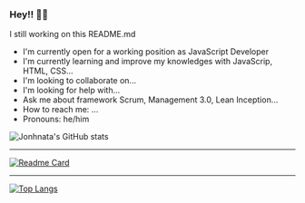 ### Hey!! 👋🏼
I still working on this README.md

- I'm currently open for a working position as JavaScript Developer
- I'm currently learning and improve my knowledges with JavaScrip, HTML, CSS...
- I'm looking to collaborate on...
- I'm looking for help with...
- Ask me about framework Scrum, Management 3.0, Lean Inception...
- How to reach me: ...
- Pronouns: he/him

![Jonhnata's GitHub stats](https://github-readme-stats.vercel.app/api?username=jonhnatalima&theme=chartreuse-dark&show_icons=true&count_private=true)

----------------------------

[![Readme Card](https://github-readme-stats.vercel.app/api/pin/?username=jonhnatalima&repo=jonhnatalima&show_owner=true&theme=chartreuse-dark)](https://github.com/jonhnatalima/jonhnatalima)

----------------------------

[![Top Langs](https://github-readme-stats.vercel.app/api/top-langs/?username=jonhnatalima&theme=chartreuse-dark)](https://github.com/jonhnatalima/jonhnatalima)